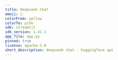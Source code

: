 ```yaml
---
title: Deepseek Chat
emoji: 👀
colorFrom: yellow
colorTo: pink
sdk: streamlit
sdk_version: 1.41.1
app_file: app.py
pinned: true
license: apache-2.0
short_description: deepseek chat - huggingface api
---
```

